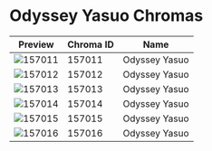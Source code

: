 # Odyssey Yasuo Chromas



| Preview | Chroma ID | Name |
|---------|-----------|------|
| ![157011](https://raw.communitydragon.org/latest/plugins/rcp-be-lol-game-data/global/default/v1/champion-chroma-images/157/157011.png) | 157011 | Odyssey Yasuo |
| ![157012](https://raw.communitydragon.org/latest/plugins/rcp-be-lol-game-data/global/default/v1/champion-chroma-images/157/157012.png) | 157012 | Odyssey Yasuo |
| ![157013](https://raw.communitydragon.org/latest/plugins/rcp-be-lol-game-data/global/default/v1/champion-chroma-images/157/157013.png) | 157013 | Odyssey Yasuo |
| ![157014](https://raw.communitydragon.org/latest/plugins/rcp-be-lol-game-data/global/default/v1/champion-chroma-images/157/157014.png) | 157014 | Odyssey Yasuo |
| ![157015](https://raw.communitydragon.org/latest/plugins/rcp-be-lol-game-data/global/default/v1/champion-chroma-images/157/157015.png) | 157015 | Odyssey Yasuo |
| ![157016](https://raw.communitydragon.org/latest/plugins/rcp-be-lol-game-data/global/default/v1/champion-chroma-images/157/157016.png) | 157016 | Odyssey Yasuo |
